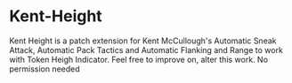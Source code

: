 # Kent-Height
Kent Height is a patch extension for Kent McCullough's Automatic Sneak Attack, Automatic Pack Tactics and Automatic Flanking and Range to work with Token Heigh Indicator.  Feel free to improve on, alter this work. No permission needed
